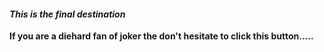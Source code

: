<html>
  <title> I am excited </title>
  <h4> <b><i> This is the final destination</i></b></h4>
  <p><strong> If you are a diehard fan of joker the don't hesitate to  click this button.....</strong></p>
  </html>
